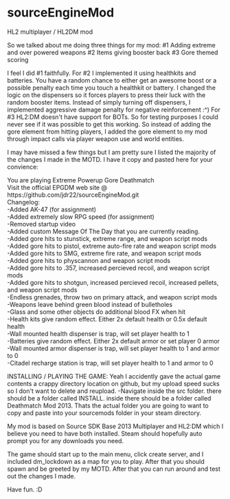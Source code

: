 sourceEngineMod
===============

HL2 multiplayer / HL2DM mod

So we talked about me doing three things for my mod:
#1 Adding extreme and over powered weapons
#2 Items giving booster back
#3 Gore themed scoring

I feel I did #1 faithfully.
For #2 I implemented it using healthkits and batteries. You have a random chance to either get 
an awesome boost or a possible penalty each time you touch a healthkit or battery.
I changed the logic on the dispensers so it forces players to press their luck with the random booster items.
Instead of simply turning off dispensers, I implemented aggressive damage penalty for negative reinforcement :^)
For #3 HL2:DM doesn't have support for BOTs. So for testing purposes I could never see if it was possible to get this working.
So instead of adding the gore element from hitting players, I added the gore element to my mod through impact calls via player weapon use 
and world entities. 

I may have missed a few things but I am pretty sure I listed the majority of the changes I made in the MOTD.
I have it copy and pasted here for your convience:

<!DOCTYPE HTML PUBLIC "-//W3C//DTD HTML 4.01 Transitional//EN" "http://www.w3.org/TR/1999/REC-html401-19991224/loose.dtd">
<html>
<head>
<title>EGPDM MOTD</title>
You are playing Extreme Powerup Gore Deathmatch<br>
Visit the official EPGDM web site @ https://github.com/jdr22/sourceEngineMod.git<br>
Changelog:<br>
-Added AK-47 (for assignment)<br>
-Added extremely slow RPG speed (for assignment)<br>
-Removed startup video<br>
-Added custom Message Of The Day that you are currently reading.<br>
-Added gore hits to stunstick, extreme range, and weapon script mods<br>
-Added gore hits to pistol, extreme auto-fire rate and weapon script mods<br>
-Added gore hits to SMG, extreme fire rate, and weapon script mods<br>
-Added gore hits to physcannon and weapon script mods<br>
-Added gore hits to .357, increased percieved recoil, and weapon script mods<br>
-Added gore hits to shotgun, increased percieved recoil, increased pellets, and weapon script mods<br>
-Endless grenades, throw two on primary attack, and weapon script mods<br>
-Weapons leave behind green blood instead of bulletholes<br>
-Glass and some other objects do additional blood FX when hit<br>
-Health kits give random effect. Either 2x default health or 0.5x default health<br>
-Wall mounted health dispenser is trap, will set player health to 1<br>
-Batteries give random effect. Either 2x default armor or set player 0 armor<br>
-Wall mounted armor dispenser is trap, will set player health to 1 and armor to 0<br>
-Citadel recharge station is trap, will set player health to 1 and armor to 0<br>
</body>
</html>

INSTALLING / PLAYING THE GAME:
Yeah I accidently gave the actual game contents a crappy directory location on github, but my upload speed sucks so I don't
want to delete and reupload.
-Navigate inside the src folder. there should be a folder called INSTALL. inside there should be a folder called
Deathmatch Mod 2013. Thats the actual folder you are going to want to copy and paste into your sourcemods folder
in your steam directory.

My mod is based on Source SDK Base 2013 Multiplayer and HL2:DM which I believe you need to have both installed.
Steam should hopefully auto prompt you for any downloads you need.

The game should start up to the main menu, click create server, and I included dm_lockdown as a map for you to play.
After that you should spawn and be greeted by my MOTD. After that you can run around and test out the changes I made.

Have fun. :D
